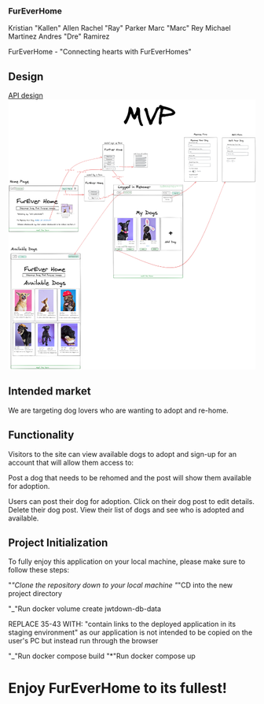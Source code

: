 ### FurEverHome

Kristian "Kallen" Allen
Rachel "Ray" Parker
Marc "Marc" Rey
Michael Martinez
Andres "Dre" Ramirez

FurEverHome - "Connecting hearts with FurEverHomes"

## Design

[API design](api-design.md)
![GHI](fureverhomewireframe.png)

## Intended market

We are targeting dog lovers who are wanting to adopt and re-home.

## Functionality

Visitors to the site can view available dogs to adopt and sign-up for an account that will allow them access to:

Post a dog that needs to be rehomed and the post will show them available for adoption.

Users can post their dog for adoption.
Click on their dog post to edit details.
Delete their dog post.
View their list of dogs and see who is adopted and available.

## Project Initialization

To fully enjoy this application on your local machine, please make sure to follow these steps:

"_"Clone the repository down to your local machine
"_"CD into the new project directory

"\_"Run docker volume create jwtdown-db-data

REPLACE 35-43 WITH: "contain links to the deployed application in its staging environment" as our application is not intended to be copied on the user's PC but instead run through the browser

"\_"Run docker compose build
"\*"Run docker compose up

# Enjoy FurEverHome to its fullest!

